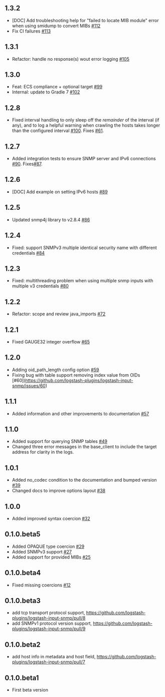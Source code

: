 ## 1.3.2
  -  [DOC] Add troubleshooting help for "failed to locate MIB module" error when using smidump to convert MIBs [#112](https://github.com/logstash-plugins/logstash-input-snmp/pull/112)
  -  Fix CI failures [#113](https://github.com/logstash-plugins/logstash-input-snmp/pull/113)

## 1.3.1
  -  Refactor: handle no response(s) wout error logging [#105](https://github.com/logstash-plugins/logstash-input-snmp/pull/105)

## 1.3.0
  - Feat: ECS compliance + optional target [#99](https://github.com/logstash-plugins/logstash-input-snmp/pull/99)
  - Internal: update to Gradle 7 [#102](https://github.com/logstash-plugins/logstash-input-snmp/pull/102)

## 1.2.8
  - Fixed interval handling to only sleep off the _remainder_ of the interval (if any), and to log a helpful warning when crawling the hosts takes longer than the configured interval [#100](https://github.com/logstash-plugins/logstash-input-snmp/pull/100). Fixes [#61](https://github.com/logstash-plugins/logstash-input-snmp/issues/61).

## 1.2.7
  - Added integration tests to ensure SNMP server and IPv6 connections [#90](https://github.com/logstash-plugins/logstash-input-snmp/issues/90). Fixes[#87](https://github.com/logstash-plugins/logstash-input-snmp/issues/87).

## 1.2.6
  - [DOC] Add example on setting IPv6 hosts [#89](https://github.com/logstash-plugins/logstash-input-snmp/pull/89)

## 1.2.5
  - Updated snmp4j library to v2.8.4 [#86](https://github.com/logstash-plugins/logstash-input-snmp/pull/86)

## 1.2.4
  - Fixed: support SNMPv3 multiple identical security name with different credentials [#84](https://github.com/logstash-plugins/logstash-input-snmp/pull/84)

## 1.2.3
  - Fixed: multithreading problem when using multiple snmp inputs with multiple v3 credentials [#80](https://github.com/logstash-plugins/logstash-input-snmp/pull/80)

## 1.2.2
  - Refactor: scope and review java_imports [#72](https://github.com/logstash-plugins/logstash-input-snmp/pull/72)

## 1.2.1
  - Fixed GAUGE32 integer overflow [#65](https://github.com/logstash-plugins/logstash-input-snmp/pull/65)

## 1.2.0
  - Adding oid_path_length config option [#59](https://github.com/logstash-plugins/logstash-input-snmp/pull/59)
  - Fixing bug with table support removing index value from OIDs [#60])https://github.com/logstash-plugins/logstash-input-snmp/issues/60)

## 1.1.1
  - Added information and other improvements to documentation [#57](https://github.com/logstash-plugins/logstash-input-snmp/pull/57)

## 1.1.0
  - Added support for querying SNMP tables [#49](https://github.com/logstash-plugins/logstash-input-snmp/pull/49)
  - Changed three error messages in the base_client to include the target address for clarity in the logs.

## 1.0.1
  - Added no_codec condition to the documentation and bumped version [#39](https://github.com/logstash-plugins/logstash-input-snmp/pull/39)
  - Changed docs to improve options layout [#38](https://github.com/logstash-plugins/logstash-input-snmp/pull/38)

## 1.0.0
  - Added improved syntax coercion [#32](https://github.com/logstash-plugins/logstash-input-snmp/pull/32)

## 0.1.0.beta5
  - Added OPAQUE type coercion [#29](https://github.com/logstash-plugins/logstash-input-snmp/pull/29)
  - Added SNMPv3 support [#27](https://github.com/logstash-plugins/logstash-input-snmp/pull/27)
  - Added support for provided MIBs [#25](https://github.com/logstash-plugins/logstash-input-snmp/pull/25)

## 0.1.0.beta4
  - Fixed missing coercions [#12](https://github.com/logstash-plugins/logstash-input-snmp/pull/12)

## 0.1.0.beta3
  - add tcp transport protocol support, https://github.com/logstash-plugins/logstash-input-snmp/pull/8
  - add SNMPv1 protocol version support, https://github.com/logstash-plugins/logstash-input-snmp/pull/9

## 0.1.0.beta2
  - add host info in metadata and host field, https://github.com/logstash-plugins/logstash-input-snmp/pull/7

## 0.1.0.beta1
  - First beta version
